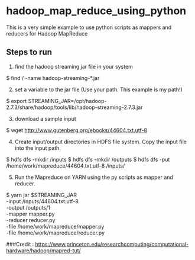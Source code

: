 # hadoop_map_reduce_using_python
This is a very simple example to use python scripts as mappers and reducers for Hadoop MapReduce

## Steps to run

1. find the hadoop streaming jar file in your system

  $ find / -name hadoop-streaming-*.jar

2. set a variable to the jar file (Use your path. This example is my path!)

  $ export STREAMING_JAR=/opt/hadoop-2.7.3/share/hadoop/tools/lib/hadoop-streaming-2.7.3.jar
  
3. download a sample input

  $ wget http://www.gutenberg.org/ebooks/44604.txt.utf-8
  
4. Create input/output directories in HDFS file system. Copy the input file into the input path.

  $ hdfs dfs -mkdir /inputs
  $ hdfs dfs -mkdir /outputs
  $ hdfs dfs -put /home/work/mapreduce/44604.txt.utf-8 /inputs/
  
5. Run the Mapreduce on YARN using the py scripts as mapper and reducer.

  $ yarn jar $STREAMING_JAR \
    -input /inputs/44604.txt.utf-8 \
    -output /outputs/1 \
    -mapper mapper.py \
    -reducer reducer.py \
    -file /home/work/mapreduce/mapper.py \
    -file /home/work/mapreduce/reducer.py


###Credit : https://www.princeton.edu/researchcomputing/computational-hardware/hadoop/mapred-tut/
